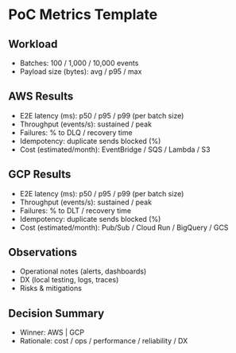# PoC Metrics Template

## Workload
- Batches: 100 / 1,000 / 10,000 events
- Payload size (bytes): avg / p95 / max

## AWS Results
- E2E latency (ms): p50 / p95 / p99 (per batch size)
- Throughput (events/s): sustained / peak
- Failures: % to DLQ / recovery time
- Idempotency: duplicate sends blocked (%)
- Cost (estimated/month): EventBridge / SQS / Lambda / S3

## GCP Results
- E2E latency (ms): p50 / p95 / p99 (per batch size)
- Throughput (events/s): sustained / peak
- Failures: % to DLT / recovery time
- Idempotency: duplicate sends blocked (%)
- Cost (estimated/month): Pub/Sub / Cloud Run / BigQuery / GCS

## Observations
- Operational notes (alerts, dashboards)
- DX (local testing, logs, traces)
- Risks & mitigations

## Decision Summary
- Winner: AWS | GCP
- Rationale: cost / ops / performance / reliability / DX

